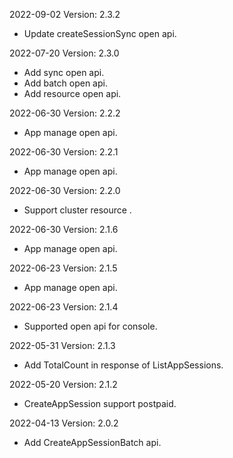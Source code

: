 2022-09-02 Version: 2.3.2
- Update createSessionSync open api.

2022-07-20 Version: 2.3.0
- Add sync open api.
- Add batch open api.
- Add resource open api.

2022-06-30 Version: 2.2.2
- App manage open api.

2022-06-30 Version: 2.2.1
- App manage open api.

2022-06-30 Version: 2.2.0
- Support cluster resource .

2022-06-30 Version: 2.1.6
- App manage open api.

2022-06-23 Version: 2.1.5
- App manage open api.

2022-06-23 Version: 2.1.4
- Supported open api for console.

2022-05-31 Version: 2.1.3
- Add TotalCount in response of ListAppSessions.

2022-05-20 Version: 2.1.2
- CreateAppSession support postpaid.

2022-04-13 Version: 2.0.2
- Add CreateAppSessionBatch api.

